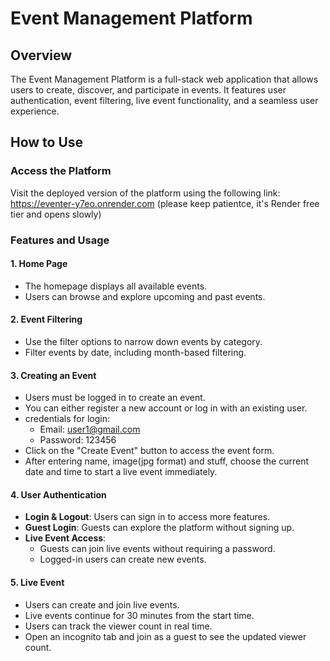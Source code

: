 # Event Management Platform

## Overview
The Event Management Platform is a full-stack web application that allows users to create, discover, and participate in events. It features user authentication, event filtering, live event functionality, and a seamless user experience.

## How to Use
### Access the Platform
Visit the deployed version of the platform using the following link:
https://eventer-y7eo.onrender.com
(please keep patientce, it's Render free tier and opens slowly)

### Features and Usage
#### 1. Home Page
- The homepage displays all available events.
- Users can browse and explore upcoming and past events.

#### 2. Event Filtering
- Use the filter options to narrow down events by category.
- Filter events by date, including month-based filtering.

#### 3. Creating an Event
- Users must be logged in to create an event.
- You can either register a new account or log in with an existing user.
- credentials for login:
  - Email: user1@gmail.com
  - Password: 123456
- Click on the "Create Event" button to access the event form.
- After entering name, image(jpg format) and stuff, choose the current date and time to start a live event immediately.

#### 4. User Authentication
- **Login & Logout**: Users can sign in to access more features.
- **Guest Login**: Guests can explore the platform without signing up.
- **Live Event Access**:
  - Guests can join live events without requiring a password.
  - Logged-in users can create new events.

#### 5. Live Event
- Users can create and join live events.
- Live events continue for 30 minutes from the start time.
- Users can track the viewer count in real time.
- Open an incognito tab and join as a guest to see the updated viewer count.


